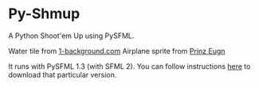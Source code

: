 # Py-Shmup

A Python Shoot'em Up using PySFML.

Water tile from [1-background.com](http://1-background.com/water_backgrounds_1.htm)
Airplane sprite from [Prinz Eugn](http://www.gamedev.net/topic/495808-free-airplane-sprite-pack/)

It runs with PySFML 1.3 (with SFML 2). You can follow instructions [here](http://www.python-sfml.org/download.html) to download that
particular version.
